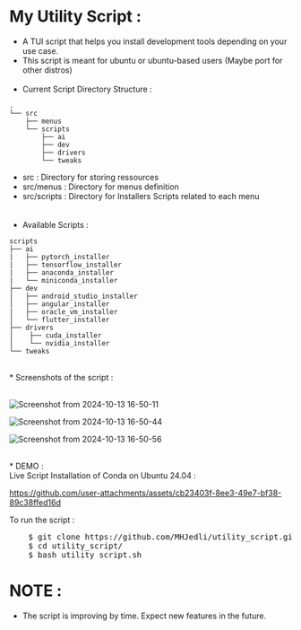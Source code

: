 # My Utility Script :
*  A TUI script that helps you install development tools depending on your use case.
*  This script is meant for ubuntu or ubuntu-based users (Maybe port for other distros)
<br><br>
*  Current Script Directory Structure :
```
.
└── src
    ├── menus
    └── scripts
        ├── ai
        ├── dev
        ├── drivers
        └── tweaks

```
*  src : Directory for storing ressources <br>
*  src/menus : Directory for menus definition <br>
*  src/scripts : Directory for Installers Scripts related to each menu <br>
<br><br>
*  Available Scripts :
```
scripts
├── ai
|   ├── pytorch_installer
|   ├── tensorflow_installer
|   ├── anaconda_installer
|   └── miniconda_installer
├── dev
│   ├── android_studio_installer
│   ├── angular_installer
|   ├── oracle_vm_installer
│   └── flutter_installer
├── drivers
│    ├── cuda_installer
│    └── nvidia_installer
└── tweaks
```
<br>
*  Screenshots of the script :
<br><br>

![Screenshot from 2024-10-13 16-50-11](https://github.com/user-attachments/assets/c4cd2712-afaa-4366-a068-c3b40e73c52b)


![Screenshot from 2024-10-13 16-50-44](https://github.com/user-attachments/assets/af35e621-9c1e-4b51-828e-6555db485295)


![Screenshot from 2024-10-13 16-50-56](https://github.com/user-attachments/assets/62a0657e-f7a8-444b-b470-c3951080818a)

<br>
* DEMO :<br>
Live Script Installation of Conda on Ubuntu 24.04 :
  

https://github.com/user-attachments/assets/cb23403f-8ee3-49e7-bf38-89c38ffed16d




To run the script :
<pre>
    $ git clone https://github.com/MHJedli/utility_script.git
    $ cd utility_script/
    $ bash utility_script.sh
</pre>

# NOTE :
*    The script is improving by time. Expect new features in the future.

